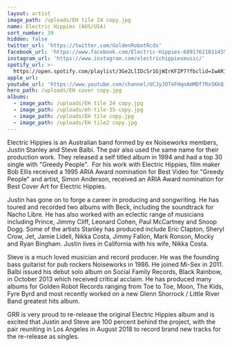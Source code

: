 ```yaml
---
layout: artist
image_path: /uploads/EH tile 24 copy.jpg
name: Electric Hippies (AUS/USA)
sort_number: 39
hidden: false
twitter_url: 'https://twitter.com/GoldenRobotRcds'
facebook_url: 'https://www.facebook.com/Electric-Hippies-689176218114554/'
instagram_url: 'https://www.instagram.com/electrichippiesmusic/'
spotify_url: >-
  https://open.spotify.com/playlist/3Ge2LlIDcSr1GjWIrKFZP7?fbclid=IwAR1UCWRa7rbogGsq2H226Uz-3j0Tftt94k1U0WOjW1ZykzsEB6ofF6eBa7U
apple_url:
youtube_url: 'https://www.youtube.com/channel/UCJyJOTeFHqnAmMDf7RxSKkQ'
hero_path: /uploads/EH cover copy.jpg
albums:
  - image_path: /uploads/EH tile 24 copy.jpg
  - image_path: /uploads/eh-tile-35-copy.jpg
  - image_path: /uploads/EH tile copy.jpg
  - image_path: /uploads/EH tile2 copy.jpg
---
```


Electric Hippies is an Australian band formed by ex Noiseworks members, Justin Stanley and Steve Balbi. The pair also used the same name for their production work. They released a self titled album in 1994 and had a top 30 single with "Greedy People".  For his work with Electric Hippies, film maker Bob Ellis received a 1995 ARIA Award nomination for Best Video for "Greedy People" and artist, Simon Anderson, received an ARIA Award nomination for Best Cover Art for Electric Hippies.

Justin has gone on to forge a career in producing and songwriting. He has toured and recorded two albums with Beck, including the soundtrack for Nacho Libre. He has also worked with an eclectic range of musicians including Prince, Jimmy Cliff, Leonard Cohen, Paul McCartney and Snoop Dogg. Some of the artists Stanley has produced include Eric Clapton, Sheryl Crow, Jet, Jamie Lidell, Nikka Costa, Jimmy Fallon, Mark Ronson, Mocky and Ryan Bingham. Justin lives in California with his wife, Nikka Costa.

Steve is a much loved musician and record producer. He was the founding bass guitarist for pub rockers Noiseworks in 1986. He joined Mi-Sex in 2011. Balbi issued his debut solo album on Social Family Records, Black Rainbow, in October 2013 which received critical acclaim. He has produced many albums for Golden Robot Records ranging from Toe to Toe, Moon, The Kids, Fyre Byrd and most recently worked on a new Glenn Shorrock / Little River Band greatest hits album.

GRR is very proud to re-release the original Electric Hippies album and is excited that Justin and Steve are 100 percent behind the project, with the pair reuniting in Los Angeles in August 2018 to record brand new tracks for the re-release as singles.